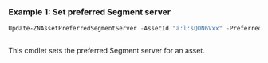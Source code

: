 ### Example 1: Set preferred Segment server
```powershell
Update-ZNAssetPreferredSegmentServer -AssetId "a:l:sQON6Vxx" -PreferredDeploymentId f56dd59d-ab65-45ed-871c-b6c0742db568
```

```output

```

This cmdlet sets the preferred Segment server for an asset.

